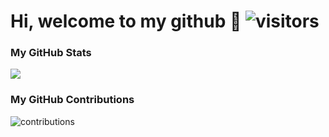 # Hi, welcome to my github 👋 ![visitors](https://visitor-badge.glitch.me/badge?page_id=xuejingpan&left_color=green&right_color=blue)

### My GitHub Stats
<img src="https://github-readme-stats.vercel.app/api?username=xuejingpan&hide_title=true&hide_border=true&show_icons=true" />
<!-- ![stats](https://github-readme-stats.vercel.app/api?username=xuejingpan&hide_title=true&hide_border=true&show_icons=true&theme=transparent) -->

### My GitHub Contributions
<!-- ![contributions](https://raw.githubusercontent.com/xuejingpan/xuejingpan/main/assets/github-contribution-grid-snake.svg) -->
![contributions](https://cdn.jsdelivr.net/gh/xuejingpan/xuejingpan@main/assets/github-contribution-grid-snake.svg)

<!--
![Most Used Languages](https://github-readme-stats.vercel.app/api/top-langs/?username=xuejingpan&theme=dark&layout=compact)
- 🔭 I’m currently working on ...
- 🌱 I’m currently learning ...
- 👯 I’m looking to collaborate on ...
- 🤔 I’m looking for help with ...
- 💬 Ask me about ...
- 📫 How to reach me: ...
- 😄 Pronouns: ...
- ⚡ Fun fact: ...
-->
